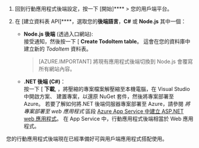 1. 回到行動應用程式後端設定，按一下 [開始]**** > 您的用戶端平台。

2. 在 [建立資料表 API]****，選取您的**後端語言**，**C#** 或 **Node.js** 其中一個：

    + **Node.js 後端** (透過入口網站):  
    接受通知，然後按一下 [ **Create TodoItem table**。 這會在您的資料庫中建立新的 *TodoItem* 資料表。
        >[AZURE.IMPORTANT] 將現有應用程式後端切換到 Node.js 會覆寫所有網站內容。

    + **.NET 後端 (C#)**：  
    按一下 [ **下載**, ，將壓縮的專案檔案解壓縮至本機電腦，在 Visual Studio 中開啟方案、 建置專案，以還原 NuGet 套件，然後將專案部署至 Azure。 若要了解如何將.NET 後端伺服器專案部署至 Azure，請參閱 *將專案部署至 web 應用程式* 區段  [Azure App Service 中建立 ASP.NET web 應用程式](../articles/app-service-web/web-sites-dotnet-get-started.md#deploy-the-project-to-the-web-app)。 在 App Service 中，行動應用程式後端相當於 Web 應用程式。

您的行動應用程式後端現在已經準備好可與用戶端應用程式搭配使用。





